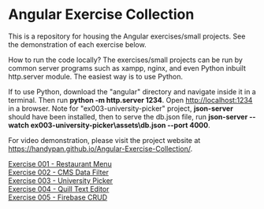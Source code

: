# Angular Exercise Collection

This is a repository for housing the Angular exercises/small projects. See the demonstration of each exercise below.

How to run the code locally?
The exercises/small projects can be run by common server programs such as xampp, nginx, and even Python inbuilt http.server module. The easiest way is to use Python. 

If to use Python, download the "angular" directory and navigate inside it in a terminal. Then run <b>python -m http.server 1234</b>. Open <a href="http://localhost:1234" target="_blank">http://localhost:1234</a> in a browser. Note for "ex003-university-picker" project, <b>json-server</b> should have been installed, then to serve the db.json file, run <b>json-server --watch ex003-university-picker\assets\db.json --port 4000</b>.

For video demonstration, please visit the project website at <a href="https://handypan.github.io/Angular-Exercise-Collection/" target="_blank">https://handypan.github.io/Angular-Exercise-Collection/</a>.

[Exercise 001 - Restaurant Menu](https://handypan.github.io/Angular-Exercise-Collection/ex001-restaurant-menu/)<br>
[Exercise 002 - CMS Data Filter](https://handypan.github.io/Angular-Exercise-Collection/ex002-cms-data-filter/)<br>
[Exercise 003 - University Picker](https://handypan.github.io/Angular-Exercise-Collection/ex003-university-picker/)<br>
[Exercise 004 - Quill Text Editor](https://handypan.github.io/Angular-Exercise-Collection/ex004-quill-text-editor/)<br>
[Exercise 005 - Firebase CRUD](https://handypan.github.io/Angular-Exercise-Collection/ex005-firebase-crud/)<br>




